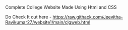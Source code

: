 Complete College Website Made Using Html and CSS

Do Check It out here - https://raw.githack.com/Jeevitha-Ravikumar27/website1/main/clgweb.html

